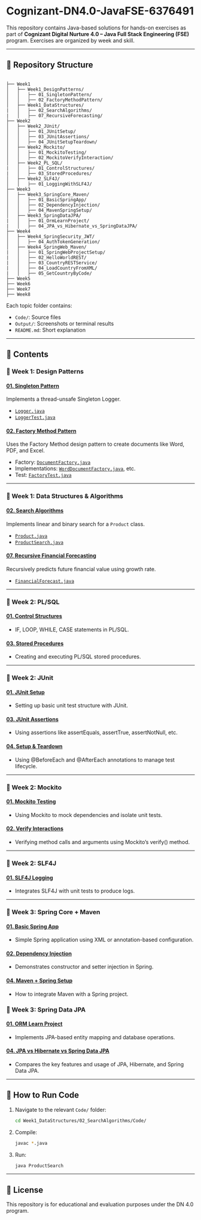# Cognizant-DN4.0-JavaFSE-6376491

This repository contains Java-based solutions for hands-on exercises as part of **Cognizant Digital Nurture 4.0 – Java Full Stack Engineering (FSE)** program. Exercises are organized by week and skill.

---

## 📁 Repository Structure

```

├── Week1
│   ├── Week1_DesignPatterns/
│   │   ├── 01_SingletonPattern/
│   │   ├── 02_FactoryMethodPattern/
│   ├── Week1_DataStructures/
|   │   ├── 02_SearchAlgorithms/
|   │   ├── 07_RecursiveForecasting/
├── Week2
│   ├── Week2_JUnit/
│   │   ├── 01_JUnitSetup/
│   │   ├── 03_JUnitAssertions/
│   │   ├── 04_JUnitSetupTeardown/
│   ├── Week2_Mockito/
│   │   ├── 01_MockitoTesting/
│   │   ├── 02_MockitoVerifyInteraction/
│   ├── Week2_PL_SQL/
|   │   ├── 01_ControlStructures/
|   │   ├── 03_StoredProcedures/
│   ├── Week2_SLF4J/
│   │   ├── 01_LoggingWithSLF4J/
├── Week3
│   ├── Week3_SpringCore_Maven/
│   │   ├── 01_BasicSpringApp/
│   │   ├── 02_DependencyInjection/
│   │   ├── 04_MavenSpringSetup/
│   ├── Week3_SpringDataJPA/
|   │   ├── 01_OrmLearnProject/
|   │   ├── 04_JPA_vs_Hibernate_vs_SpringDataJPA/
├── Week4
│   ├── Week4_SpringSecurity_JWT/
│   │   ├── 04_AuthTokenGeneration/
│   ├── Week4_SpringWeb_Maven/
|   │   ├── 01_SpringWebProjectSetup/
|   │   ├── 02_HelloWorldREST/
|   │   ├── 03_CountryRESTService/
|   │   ├── 04_LoadCountryFromXML/
|   │   ├── 05_GetCountryByCode/
├── Week5
├── Week6
├── Week7
├── Week8

````

Each topic folder contains:
- `Code/`: Source files
- `Output/`: Screenshots or terminal results
- `README.md`: Short explanation 

---

## 🧠 Contents

### 🔷 Week 1: Design Patterns

#### [01. Singleton Pattern](Week1/Week1_DesignPatterns/01_SingletonPattern)
Implements a thread-unsafe Singleton Logger.
- [`Logger.java`](Week1/Week1_DesignPatterns/01_SingletonPattern/Code/SingletonPatternExample/src/Logger.java)
- [`LoggerTest.java`](Week1/Week1_DesignPatterns/01_SingletonPattern/Code/SingletonPatternExample/src/LoggerTest.java)

#### [02. Factory Method Pattern](Week1/Week1_DesignPatterns/02_FactoryMethodPattern)
Uses the Factory Method design pattern to create documents like Word, PDF, and Excel.
- Factory: [`DocumentFactory.java`](Week1/Week1_DesignPatterns/02_FactoryMethodPattern/Code/factory/DocumentFactory.java)
- Implementations: [`WordDocumentFactory.java`](Week1/Week1_DesignPatterns/02_FactoryMethodPattern/Code/factory/WordDocumentFactory.java), etc.
- Test: [`FactoryTest.java`](Week1/Week1_DesignPatterns/02_FactoryMethodPattern/Code/FactoryTest.java)

---

### 🔶 Week 1: Data Structures & Algorithms

#### [02. Search Algorithms](Week1/Week1_DataStructures/02_SearchAlgorithms)
Implements linear and binary search for a `Product` class.
- [`Product.java`](Week1/Week1_DataStructures/02_SearchAlgorithms/Code/Product.java)
- [`ProductSearch.java`](Week1/Week1_DataStructures/02_SearchAlgorithms/Code/ProductSearch.java)

#### [07. Recursive Financial Forecasting](Week1/Week1_DataStructures/07_RecursiveForecasting)
Recursively predicts future financial value using growth rate.
- [`FinancialForecast.java`](Week1/Week1_DataStructures/07_RecursiveForecasting/Code/FinancialForecast.java)

---

### 🔷 Week 2: PL/SQL

#### [01. Control Structures](Week2/Week2_PL_SQL/01_ControlStructures/)
- IF, LOOP, WHILE, CASE statements in PL/SQL.
#### [03. Stored Procedures](Week2/Week2_PL_SQL/03_StoredProcedures/)
- Creating and executing PL/SQL stored procedures.

---

### 🔶 Week 2: JUnit

#### [01. JUnit Setup](Week2/Week2_JUnit/junit/01_JUnitSetup)
- Setting up basic unit test structure with JUnit.

#### [03. JUnit Assertions](Week2/Week2_JUnit/junit/03_JUnitAssertions)
- Using assertions like assertEquals, assertTrue, assertNotNull, etc.

#### [04. Setup & Teardown](Week2/Week2_JUnit/junit/04_JUnitSetupTeardown)
- Using @BeforeEach and @AfterEach annotations to manage test lifecycle.

---

### 🔷 Week 2: Mockito

#### [01. Mockito Testing](Week2/Week2_Mockito/01_MockitoTesting)
- Using Mockito to mock dependencies and isolate unit tests.

#### [02. Verify Interactions](Week2/Week2_Mockito/02_MockitoVerifyInteraction)
- Verifying method calls and arguments using Mockito’s verify() method.

---

### 🔶 Week 2: SLF4J

#### [01. SLF4J Logging](Week2/Week2_SLF4J/01_LoggingWithSLF4J)
- Integrates SLF4J with unit tests to produce logs.

---

### 🔷 Week 3: Spring Core + Maven

#### [01. Basic Spring App](Week3/Week3_SpringCore_Maven/librarymanagement/01_BasicSpringApp)
- Simple Spring application using XML or annotation-based configuration.

#### [02. Dependency Injection](Week3/Week3_SpringCore_Maven/librarymanagement/02_DependencyInjection)
- Demonstrates constructor and setter injection in Spring.

#### [04. Maven + Spring Setup](Week3/Week3_SpringCore_Maven/librarymanagement/04_MavenSpringSetup)
- How to integrate Maven with a Spring project.

### 🔶 Week 3: Spring Data JPA

#### [01. ORM Learn Project](Week3/Week3_SpringDataJPA/01_OrmLearnProject)
- Implements JPA-based entity mapping and database operations.

#### [04. JPA vs Hibernate vs Spring Data JPA](Week3/Week3_SpringDataJPA/04_JPA_vs_Hibernate_vs_SpringDataJPA)
- Compares the key features and usage of JPA, Hibernate, and Spring Data JPA.

---

## 🚀 How to Run Code

1. Navigate to the relevant `Code/` folder:
   ```bash
   cd Week1_DataStructures/02_SearchAlgorithms/Code/
   ```

2. Compile:

   ```bash
   javac *.java
   ```
3. Run:

   ```bash
   java ProductSearch
   ```

---

## 📜 License

This repository is for educational and evaluation purposes under the DN 4.0 program.